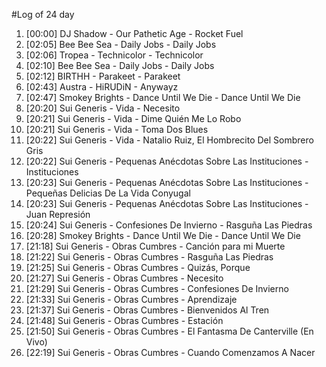 #Log of 24 day

1. [00:00] DJ Shadow - Our Pathetic Age - Rocket Fuel
1. [02:05] Bee Bee Sea - Daily Jobs - Daily Jobs
1. [02:06] Tropea - Technicolor - Technicolor
1. [02:10] Bee Bee Sea - Daily Jobs - Daily Jobs
1. [02:12] BIRTHH - Parakeet - Parakeet
1. [02:43] Austra - HiRUDiN - Anywayz
1. [02:47] Smokey Brights - Dance Until We Die - Dance Until We Die
1. [20:20] Sui Generis - Vida - Necesito
1. [20:21] Sui Generis - Vida - Dime Quién Me Lo Robo
1. [20:21] Sui Generis - Vida - Toma Dos Blues
1. [20:22] Sui Generis - Vida - Natalio Ruiz, El Hombrecito Del Sombrero Gris
1. [20:22] Sui Generis - Pequenas Anécdotas Sobre Las Instituciones - Instituciones
1. [20:23] Sui Generis - Pequenas Anécdotas Sobre Las Instituciones - Pequeñas Delicias De La Vida Conyugal
1. [20:23] Sui Generis - Pequenas Anécdotas Sobre Las Instituciones - Juan Represión
1. [20:24] Sui Generis - Confesiones De Invierno - Rasguña Las Piedras
1. [20:28] Smokey Brights - Dance Until We Die - Dance Until We Die
1. [21:18] Sui Generis - Obras Cumbres - Canción para mi Muerte
1. [21:22] Sui Generis - Obras Cumbres - Rasguña Las Piedras
1. [21:25] Sui Generis - Obras Cumbres - Quizás, Porque
1. [21:27] Sui Generis - Obras Cumbres - Necesito
1. [21:29] Sui Generis - Obras Cumbres - Confesiones De Invierno
1. [21:33] Sui Generis - Obras Cumbres - Aprendizaje
1. [21:37] Sui Generis - Obras Cumbres - Bienvenidos Al Tren
1. [21:48] Sui Generis - Obras Cumbres - Estación
1. [21:50] Sui Generis - Obras Cumbres - El Fantasma De Canterville (En Vivo)
1. [22:19] Sui Generis - Obras Cumbres - Cuando Comenzamos A Nacer
